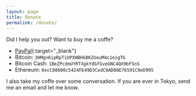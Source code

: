```yaml
---
layout: page
title: Donate
permalink: /donate/
---
```


Did I help you out? Want to buy me a coffe?

* [PayPal](https://paypal.me/hjorthjort/30){:target="_blank"}
* Bitcoin: `3HMgn6ipRpTiUPXWBHkBKZUeuM4c1eigTG`
* Bitcoin Cash: `1BeZPcdmUYRTXgkYdGfGveGNC4QX9bFSnS`
* Ethereum: `0xcC80600c5424FE49D3CedC0AD08E76591C0eD995`

I also take my coffe over some conversation. If you are ever in Tokyo, send me an email and let me know.
